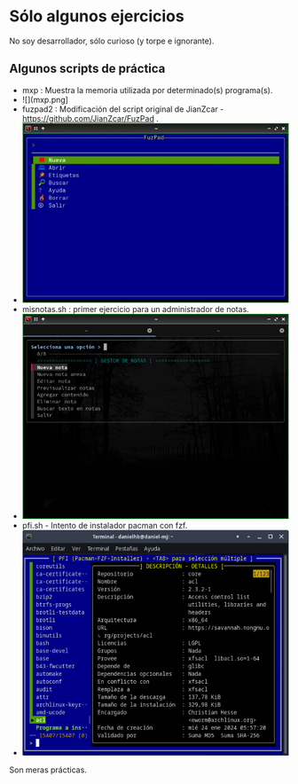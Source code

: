 # Sólo algunos ejercicios
No soy desarrollador, sólo curioso (y torpe e ignorante).
## Algunos scripts  de práctica
- mxp : Muestra la memoria utilizada por determinado(s) programa(s).
- ![](mxp.png]
- fuzpad2 : Modificación del script original de JianZcar - https://github.com/JianZcar/FuzPad .
- ![](menu.webp)
- misnotas.sh : primer ejercicio para un administrador de notas.
- ![](imagenes/captura1.png)
- pfi.sh - Intento de instalador pacman con fzf.
- ![](pfi.png)

Son meras prácticas.
